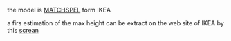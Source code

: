 the model is [MATCHSPEL](https://www.ikea.com/fr/fr/p/matchspel-fauteuil-gamer-bomstad-noir-80507608/) form IKEA 

a firs estimation of the max height can be extract on the web site of IKEA by this [screan](cotation_by_pixel_of_MATCHSPEL.png)